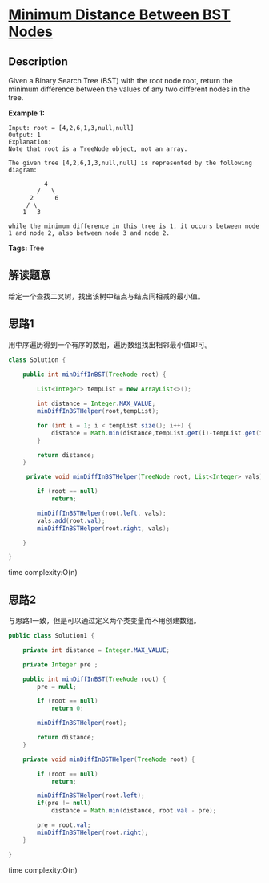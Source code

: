 # [Minimum Distance Between BST Nodes][title]

## Description

Given a Binary Search Tree (BST) with the root node root, return the minimum difference between the values of any two different nodes in the tree.

**Example 1:**

```
Input: root = [4,2,6,1,3,null,null]
Output: 1
Explanation:
Note that root is a TreeNode object, not an array.

The given tree [4,2,6,1,3,null,null] is represented by the following diagram:

          4
        /   \
      2      6
     / \    
    1   3  

while the minimum difference in this tree is 1, it occurs between node 1 and node 2, also between node 3 and node 2.
```

**Tags:** Tree

## 解读题意
给定一个查找二叉树，找出该树中结点与结点间相减的最小值。

## 思路1 
用中序遍历得到一个有序的数组，遍历数组找出相邻最小值即可。

```java
class Solution {
    
    public int minDiffInBST(TreeNode root) {

        List<Integer> tempList = new ArrayList<>();

        int distance = Integer.MAX_VALUE;
        minDiffInBSTHelper(root,tempList);

        for (int i = 1; i < tempList.size(); i++) {
            distance = Math.min(distance,tempList.get(i)-tempList.get(i-1));
        }

        return distance;
    }

	 private void minDiffInBSTHelper(TreeNode root, List<Integer> vals) {

        if (root == null)
            return;

        minDiffInBSTHelper(root.left, vals);
        vals.add(root.val);
        minDiffInBSTHelper(root.right, vals);

    }

}
```
time complexity:O(n)

## 思路2
与思路1一致，但是可以通过定义两个类变量而不用创建数组。

```java
public class Solution1 {

    private int distance = Integer.MAX_VALUE;

    private Integer pre ;

    public int minDiffInBST(TreeNode root) {
        pre = null;

        if (root == null)
            return 0;

        minDiffInBSTHelper(root);

        return distance;
    }

    private void minDiffInBSTHelper(TreeNode root) {

        if (root == null)
            return;

        minDiffInBSTHelper(root.left);
        if(pre != null)
            distance = Math.min(distance, root.val - pre);

        pre = root.val;
        minDiffInBSTHelper(root.right);
    }

}
```
time complexity:O(n)

[title]: https://leetcode.com/problems/minimum-distance-between-bst-nodes/description/